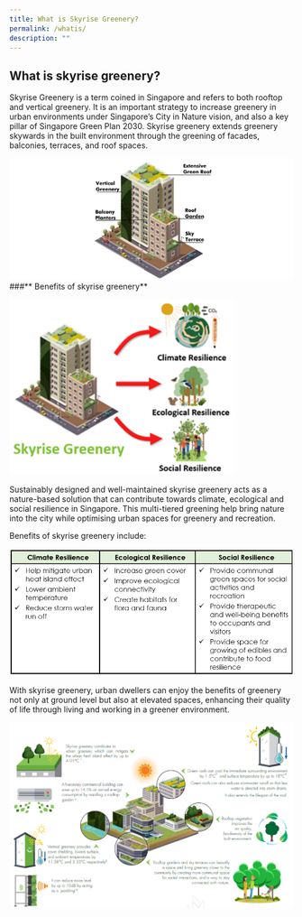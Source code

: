 ```yaml
---
title: What is Skyrise Greenery?
permalink: /whatis/
description: ""
---
```

## **What is skyrise greenery?**
Skyrise Greenery is a term coined in Singapore and refers to both rooftop and
vertical greenery. It is an important strategy to increase greenery in urban environments under Singapore’s City in Nature vision, and also a key pillar of Singapore Green Plan 2030. Skyrise greenery extends greenery skywards in the built environment through the greening of facades, balconies, terraces, and roof spaces.

![](/images/Graphics/skyrise%20greenery%20-%20whatis300.png)
###** Benefits of skyrise greenery**

<img style="width:400px" src="/images/Graphics/sgclimateecologicalsocialresilience.png">

Sustainably designed and well-maintained skyrise greenery acts as a nature-based solution that can contribute towards climate, ecological and social resilience in Singapore. This multi-tiered greening help bring nature into the city while optimising urban spaces for greenery and recreation. 

Benefits of skyrise greenery include:

<img style="width:800px" src="/images/Graphics/sgbenefits.PNG">

With skyrise greenery, urban dwellers can enjoy the benefits of greenery not only at ground level but also at elevated spaces, enhancing their quality of life through living and working in a greener environment.

![](/images/Graphics/climateecologicalsocialresilience.png)